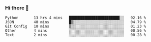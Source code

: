 ### Hi there 👋

<!--START_SECTION:waka-->
```text
Python       13 hrs 4 mins   ███████████████████████░░   92.16 % 
JSON         40 mins         █▒░░░░░░░░░░░░░░░░░░░░░░░   04.79 % 
Git Config   10 mins         ▒░░░░░░░░░░░░░░░░░░░░░░░░   01.23 % 
Other        4 mins          ░░░░░░░░░░░░░░░░░░░░░░░░░   00.56 % 
Text         2 mins          ░░░░░░░░░░░░░░░░░░░░░░░░░   00.28 % 
```
<!--END_SECTION:waka-->

<!--
**arlenxuzj/arlenxuzj** is a ✨ _special_ ✨ repository because its `README.md` (this file) appears on your GitHub profile.

Here are some ideas to get you started:

- 🔭 I’m currently working on ...
- 🌱 I’m currently learning ...
- 👯 I’m looking to collaborate on ...
- 🤔 I’m looking for help with ...
- 💬 Ask me about ...
- 📫 How to reach me: ...
- 😄 Pronouns: ...
- ⚡ Fun fact: ...
-->
